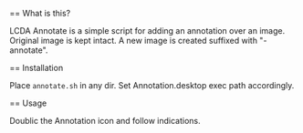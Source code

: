== What is this?

LCDA Annotate is a simple script for adding an annotation over an image.
Original image is kept intact. A new image is created suffixed with "-annotate".

== Installation
 
Place `annotate.sh` in any dir. Set Annotation.desktop exec path accordingly.

== Usage

Doublic the Annotation icon and follow indications.


